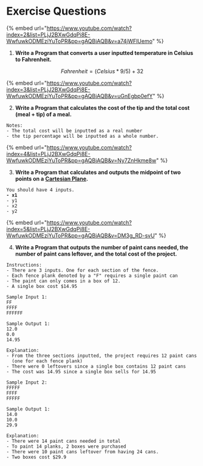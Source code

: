 # Exercise Questions

{% embed url="https://www.youtube.com/watch?index=2&list=PLjJ2BXwGdqPi8E-WwfuwkODMEziYuToPR&pp=gAQBiAQB&v=a74jWFlUemo" %}

1. **Write a Program that converts a user inputted temperature in Celsius to Fahrenheit.**

$$
Fahrenheit = (Celsius * 9/5) + 32
$$

{% embed url="https://www.youtube.com/watch?index=3&list=PLjJ2BXwGdqPi8E-WwfuwkODMEziYuToPR&pp=gAQBiAQB&v=uGnEgbp0efY" %}

2. **Write a Program that calculates the cost of the tip and the total cost (meal + tip) of a meal.**&#x20;

```
Notes:
- The total cost will be inputted as a real number
- the tip percentage will be inputted as a whole number.
```

{% embed url="https://www.youtube.com/watch?index=4&list=PLjJ2BXwGdqPi8E-WwfuwkODMEziYuToPR&pp=gAQBiAQB&v=Ny7ZnHkme8w" %}

3. **Write a Program that calculates and outputs the midpoint of two points on a** [**Cartesian Plane**](https://www.varsitytutors.com/hotmath/hotmath\_help/topics/cartesian-plane)**.**

<pre><code>You should have 4 inputs.
<strong>- x1
</strong>- y1
- x2
- y2
</code></pre>

{% embed url="https://www.youtube.com/watch?index=5&list=PLjJ2BXwGdqPi8E-WwfuwkODMEziYuToPR&pp=gAQBiAQB&v=DM3g_RD-svU" %}

4. **Write a Program that outputs the number of paint cans needed, the number of paint cans leftover, and the total cost of the project.**&#x20;

```
Instructions:
- There are 3 inputs. One for each section of the fence.
- Each fence plank denoted by a "F" requires a single paint can
- The paint can only comes in a box of 12. 
- A single box cost $14.95

Sample Input 1:
FF
FFFF
FFFFFF

Sample Output 1:
12.0
0.0
14.95

Explanation:
- From the three sections inputted, the project requires 12 paint cans 
  (one for each fence plank)
- There were 0 leftovers since a single box contains 12 paint cans
- The cost was 14.95 since a single box sells for 14.95

Sample Input 2:
FFFFF
FFFF
FFFFF

Sample Output 1:
14.0
10.0
29.9

Explanation:
- There were 14 paint cans needed in total
- To paint 14 planks, 2 boxes were purchased
- There were 10 paint cans leftover from having 24 cans.
- Two boxes cost $29.9
```
